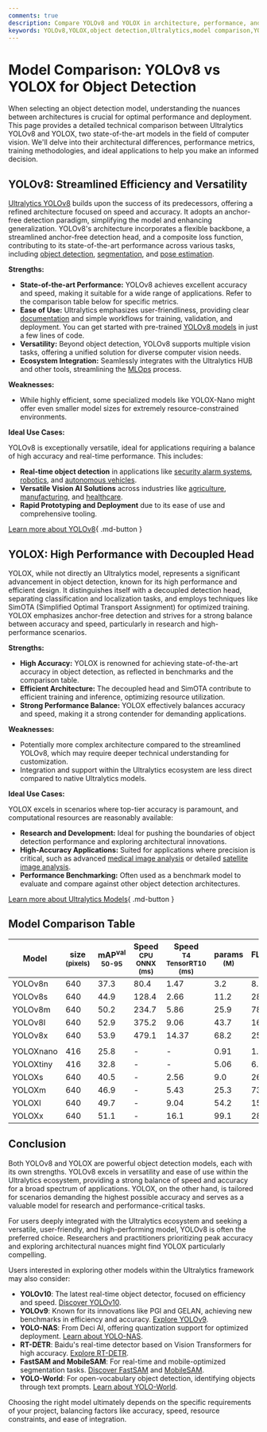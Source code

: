 ```yaml
---
comments: true
description: Compare YOLOv8 and YOLOX in architecture, performance, and applications. Discover the best object detection model for your needs with Ultralytics.
keywords: YOLOv8,YOLOX,object detection,Ultralytics,model comparison,YOLO models,computer vision,AI performance,benchmarking
---
```


# Model Comparison: YOLOv8 vs YOLOX for Object Detection

When selecting an object detection model, understanding the nuances between architectures is crucial for optimal performance and deployment. This page provides a detailed technical comparison between Ultralytics YOLOv8 and YOLOX, two state-of-the-art models in the field of computer vision. We'll delve into their architectural differences, performance metrics, training methodologies, and ideal applications to help you make an informed decision.

<script async src="https://cdn.jsdelivr.net/npm/chart.js"></script>
<script defer src="../../javascript/benchmark.js"></script>

<canvas id="modelComparisonChart" width="1024" height="400" active-models='["YOLOv8", "YOLOX"]'></canvas>

## YOLOv8: Streamlined Efficiency and Versatility

[Ultralytics YOLOv8](https://github.com/ultralytics/ultralytics) builds upon the success of its predecessors, offering a refined architecture focused on speed and accuracy. It adopts an anchor-free detection paradigm, simplifying the model and enhancing generalization. YOLOv8's architecture incorporates a flexible backbone, a streamlined anchor-free detection head, and a composite loss function, contributing to its state-of-the-art performance across various tasks, including [object detection](https://www.ultralytics.com/glossary/object-detection), [segmentation](https://www.ultralytics.com/glossary/instance-segmentation), and [pose estimation](https://docs.ultralytics.com/tasks/pose/).

**Strengths:**

- **State-of-the-art Performance:** YOLOv8 achieves excellent accuracy and speed, making it suitable for a wide range of applications. Refer to the comparison table below for specific metrics.
- **Ease of Use:** Ultralytics emphasizes user-friendliness, providing clear [documentation](https://docs.ultralytics.com/) and simple workflows for training, validation, and deployment. You can get started with pre-trained [YOLOv8 models](https://www.ultralytics.com/blog/object-detection-with-a-pre-trained-ultralytics-yolov8-model) in just a few lines of code.
- **Versatility:** Beyond object detection, YOLOv8 supports multiple vision tasks, offering a unified solution for diverse computer vision needs.
- **Ecosystem Integration:** Seamlessly integrates with the Ultralytics HUB and other tools, streamlining the [MLOps](https://www.ultralytics.com/glossary/machine-learning-operations-mlops) process.

**Weaknesses:**

- While highly efficient, some specialized models like YOLOX-Nano might offer even smaller model sizes for extremely resource-constrained environments.

**Ideal Use Cases:**

YOLOv8 is exceptionally versatile, ideal for applications requiring a balance of high accuracy and real-time performance. This includes:

- **Real-time object detection** in applications like [security alarm systems](https://www.ultralytics.com/blog/security-alarm-system-projects-with-ultralytics-yolov8), [robotics](https://www.ultralytics.com/glossary/robotics), and [autonomous vehicles](https://www.ultralytics.com/solutions/ai-in-self-driving).
- **Versatile Vision AI Solutions** across industries like [agriculture](https://www.ultralytics.com/solutions/ai-in-agriculture), [manufacturing](https://www.ultralytics.com/solutions/ai-in-manufacturing), and [healthcare](https://www.ultralytics.com/solutions/ai-in-healthcare).
- **Rapid Prototyping and Deployment** due to its ease of use and comprehensive tooling.

[Learn more about YOLOv8](https://docs.ultralytics.com/models/yolov8/){ .md-button }

## YOLOX: High Performance with Decoupled Head

YOLOX, while not directly an Ultralytics model, represents a significant advancement in object detection, known for its high performance and efficient design. It distinguishes itself with a decoupled detection head, separating classification and localization tasks, and employs techniques like SimOTA (Simplified Optimal Transport Assignment) for optimized training. YOLOX emphasizes anchor-free detection and strives for a strong balance between accuracy and speed, particularly in research and high-performance scenarios.

**Strengths:**

- **High Accuracy:** YOLOX is renowned for achieving state-of-the-art accuracy in object detection, as reflected in benchmarks and the comparison table.
- **Efficient Architecture:** The decoupled head and SimOTA contribute to efficient training and inference, optimizing resource utilization.
- **Strong Performance Balance:** YOLOX effectively balances accuracy and speed, making it a strong contender for demanding applications.

**Weaknesses:**

- Potentially more complex architecture compared to the streamlined YOLOv8, which may require deeper technical understanding for customization.
- Integration and support within the Ultralytics ecosystem are less direct compared to native Ultralytics models.

**Ideal Use Cases:**

YOLOX excels in scenarios where top-tier accuracy is paramount, and computational resources are reasonably available:

- **Research and Development:** Ideal for pushing the boundaries of object detection performance and exploring architectural innovations.
- **High-Accuracy Applications:** Suited for applications where precision is critical, such as advanced [medical image analysis](https://www.ultralytics.com/glossary/medical-image-analysis) or detailed [satellite image analysis](https://www.ultralytics.com/blog/using-computer-vision-to-analyse-satellite-imagery).
- **Performance Benchmarking:** Often used as a benchmark model to evaluate and compare against other object detection architectures.

[Learn more about Ultralytics Models](https://docs.ultralytics.com/models/){ .md-button }

## Model Comparison Table

| Model     | size<br><sup>(pixels) | mAP<sup>val<br>50-95 | Speed<br><sup>CPU ONNX<br>(ms) | Speed<br><sup>T4 TensorRT10<br>(ms) | params<br><sup>(M) | FLOPs<br><sup>(B) |
| --------- | --------------------- | -------------------- | ------------------------------ | ----------------------------------- | ------------------ | ----------------- |
| YOLOv8n   | 640                   | 37.3                 | 80.4                           | 1.47                                | 3.2                | 8.7               |
| YOLOv8s   | 640                   | 44.9                 | 128.4                          | 2.66                                | 11.2               | 28.6              |
| YOLOv8m   | 640                   | 50.2                 | 234.7                          | 5.86                                | 25.9               | 78.9              |
| YOLOv8l   | 640                   | 52.9                 | 375.2                          | 9.06                                | 43.7               | 165.2             |
| YOLOv8x   | 640                   | 53.9                 | 479.1                          | 14.37                               | 68.2               | 257.8             |
|           |                       |                      |                                |                                     |                    |                   |
| YOLOXnano | 416                   | 25.8                 | -                              | -                                   | 0.91               | 1.08              |
| YOLOXtiny | 416                   | 32.8                 | -                              | -                                   | 5.06               | 6.45              |
| YOLOXs    | 640                   | 40.5                 | -                              | 2.56                                | 9.0                | 26.8              |
| YOLOXm    | 640                   | 46.9                 | -                              | 5.43                                | 25.3               | 73.8              |
| YOLOXl    | 640                   | 49.7                 | -                              | 9.04                                | 54.2               | 155.6             |
| YOLOXx    | 640                   | 51.1                 | -                              | 16.1                                | 99.1               | 281.9             |

## Conclusion

Both YOLOv8 and YOLOX are powerful object detection models, each with its own strengths. YOLOv8 excels in versatility and ease of use within the Ultralytics ecosystem, providing a strong balance of speed and accuracy for a broad spectrum of applications. YOLOX, on the other hand, is tailored for scenarios demanding the highest possible accuracy and serves as a valuable model for research and performance-critical tasks.

For users deeply integrated with the Ultralytics ecosystem and seeking a versatile, user-friendly, and high-performing model, YOLOv8 is often the preferred choice. Researchers and practitioners prioritizing peak accuracy and exploring architectural nuances might find YOLOX particularly compelling.

Users interested in exploring other models within the Ultralytics framework may also consider:

- **YOLOv10**: The latest real-time object detector, focused on efficiency and speed. [Discover YOLOv10](https://docs.ultralytics.com/models/yolov10/).
- **YOLOv9**: Known for its innovations like PGI and GELAN, achieving new benchmarks in efficiency and accuracy. [Explore YOLOv9](https://docs.ultralytics.com/models/yolov9/).
- **YOLO-NAS**: From Deci AI, offering quantization support for optimized deployment. [Learn about YOLO-NAS](https://docs.ultralytics.com/models/yolo-nas/).
- **RT-DETR**: Baidu's real-time detector based on Vision Transformers for high accuracy. [Explore RT-DETR](https://docs.ultralytics.com/models/rtdetr/).
- **FastSAM and MobileSAM**: For real-time and mobile-optimized segmentation tasks. [Discover FastSAM](https://docs.ultralytics.com/models/fast-sam/) and [MobileSAM](https://docs.ultralytics.com/models/mobile-sam/).
- **YOLO-World**: For open-vocabulary object detection, identifying objects through text prompts. [Learn about YOLO-World](https://docs.ultralytics.com/models/yolo-world/).

Choosing the right model ultimately depends on the specific requirements of your project, balancing factors like accuracy, speed, resource constraints, and ease of integration.
